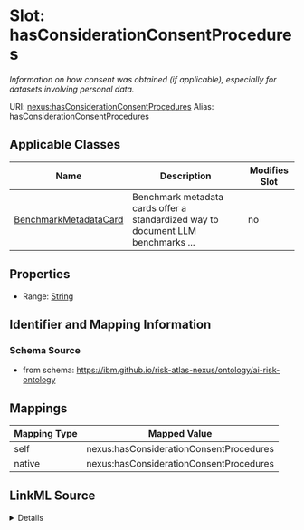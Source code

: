 

# Slot: hasConsiderationConsentProcedures


_Information on how consent was obtained (if applicable), especially for datasets involving personal data._





URI: [nexus:hasConsiderationConsentProcedures](https://ibm.github.io/risk-atlas-nexus/ontology/hasConsiderationConsentProcedures)
Alias: hasConsiderationConsentProcedures

<!-- no inheritance hierarchy -->





## Applicable Classes

| Name | Description | Modifies Slot |
| --- | --- | --- |
| [BenchmarkMetadataCard](BenchmarkMetadataCard.md) | Benchmark metadata cards offer a standardized way to document LLM benchmarks ... |  no  |







## Properties

* Range: [String](String.md)





## Identifier and Mapping Information







### Schema Source


* from schema: https://ibm.github.io/risk-atlas-nexus/ontology/ai-risk-ontology




## Mappings

| Mapping Type | Mapped Value |
| ---  | ---  |
| self | nexus:hasConsiderationConsentProcedures |
| native | nexus:hasConsiderationConsentProcedures |




## LinkML Source

<details>
```yaml
name: hasConsiderationConsentProcedures
description: Information on how consent was obtained (if applicable), especially for
  datasets involving personal data.
from_schema: https://ibm.github.io/risk-atlas-nexus/ontology/ai-risk-ontology
rank: 1000
alias: hasConsiderationConsentProcedures
domain_of:
- BenchmarkMetadataCard
range: string

```
</details>
